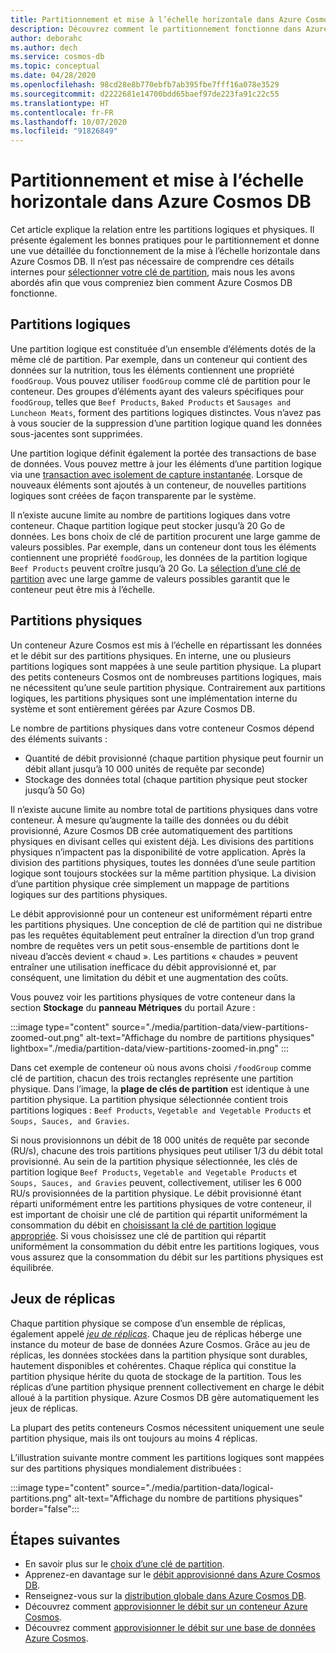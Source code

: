 ```yaml
---
title: Partitionnement et mise à l’échelle horizontale dans Azure Cosmos DB
description: Découvrez comment le partitionnement fonctionne dans Azure Cosmos DB, comment configurer le partitionnement et les clés de partition, et comment choisir la clé de partition appropriée pour votre application.
author: deborahc
ms.author: dech
ms.service: cosmos-db
ms.topic: conceptual
ms.date: 04/28/2020
ms.openlocfilehash: 98cd28e8b770ebfb7ab395fbe7fff16a078e3529
ms.sourcegitcommit: d2222681e14700bdd65baef97de223fa91c22c55
ms.translationtype: HT
ms.contentlocale: fr-FR
ms.lasthandoff: 10/07/2020
ms.locfileid: "91826849"
---
```

# <a name="partitioning-and-horizontal-scaling-in-azure-cosmos-db"></a>Partitionnement et mise à l’échelle horizontale dans Azure Cosmos DB

Cet article explique la relation entre les partitions logiques et physiques. Il présente également les bonnes pratiques pour le partitionnement et donne une vue détaillée du fonctionnement de la mise à l’échelle horizontale dans Azure Cosmos DB. Il n’est pas nécessaire de comprendre ces détails internes pour [sélectionner votre clé de partition](partitioning-overview.md#choose-partitionkey), mais nous les avons abordés afin que vous compreniez bien comment Azure Cosmos DB fonctionne.

## <a name="logical-partitions"></a>Partitions logiques

Une partition logique est constituée d’un ensemble d’éléments dotés de la même clé de partition. Par exemple, dans un conteneur qui contient des données sur la nutrition, tous les éléments contiennent une propriété `foodGroup`. Vous pouvez utiliser `foodGroup` comme clé de partition pour le conteneur. Des groupes d’éléments ayant des valeurs spécifiques pour `foodGroup`, telles que `Beef Products`, `Baked Products` et `Sausages and Luncheon Meats`, forment des partitions logiques distinctes. Vous n’avez pas à vous soucier de la suppression d’une partition logique quand les données sous-jacentes sont supprimées.

Une partition logique définit également la portée des transactions de base de données. Vous pouvez mettre à jour les éléments d’une partition logique via une [transaction avec isolement de capture instantanée](database-transactions-optimistic-concurrency.md). Lorsque de nouveaux éléments sont ajoutés à un conteneur, de nouvelles partitions logiques sont créées de façon transparente par le système.

Il n’existe aucune limite au nombre de partitions logiques dans votre conteneur. Chaque partition logique peut stocker jusqu’à 20 Go de données. Les bons choix de clé de partition procurent une large gamme de valeurs possibles. Par exemple, dans un conteneur dont tous les éléments contiennent une propriété `foodGroup`, les données de la partition logique `Beef Products` peuvent croître jusqu’à 20 Go. La [sélection d’une clé de partition](partitioning-overview.md#choose-partitionkey) avec une large gamme de valeurs possibles garantit que le conteneur peut être mis à l’échelle.

## <a name="physical-partitions"></a>Partitions physiques

Un conteneur Azure Cosmos est mis à l’échelle en répartissant les données et le débit sur des partitions physiques. En interne, une ou plusieurs partitions logiques sont mappées à une seule partition physique. La plupart des petits conteneurs Cosmos ont de nombreuses partitions logiques, mais ne nécessitent qu’une seule partition physique. Contrairement aux partitions logiques, les partitions physiques sont une implémentation interne du système et sont entièrement gérées par Azure Cosmos DB.

Le nombre de partitions physiques dans votre conteneur Cosmos dépend des éléments suivants :

- Quantité de débit provisionné (chaque partition physique peut fournir un débit allant jusqu’à 10 000 unités de requête par seconde)
- Stockage des données total (chaque partition physique peut stocker jusqu’à 50 Go)

Il n’existe aucune limite au nombre total de partitions physiques dans votre conteneur. À mesure qu’augmente la taille des données ou du débit provisionné, Azure Cosmos DB crée automatiquement des partitions physiques en divisant celles qui existent déjà. Les divisions des partitions physiques n’impactent pas la disponibilité de votre application. Après la division des partitions physiques, toutes les données d’une seule partition logique sont toujours stockées sur la même partition physique. La division d’une partition physique crée simplement un mappage de partitions logiques sur des partitions physiques.

Le débit approvisionné pour un conteneur est uniformément réparti entre les partitions physiques. Une conception de clé de partition qui ne distribue pas les requêtes équitablement peut entraîner la direction d’un trop grand nombre de requêtes vers un petit sous-ensemble de partitions dont le niveau d’accès devient « chaud ». Les partitions « chaudes » peuvent entraîner une utilisation inefficace du débit approvisionné et, par conséquent, une limitation du débit et une augmentation des coûts.

Vous pouvez voir les partitions physiques de votre conteneur dans la section **Stockage** du **panneau Métriques** du portail Azure :

:::image type="content" source="./media/partition-data/view-partitions-zoomed-out.png" alt-text="Affichage du nombre de partitions physiques" lightbox="./media/partition-data/view-partitions-zoomed-in.png" ::: 

Dans cet exemple de conteneur où nous avons choisi `/foodGroup` comme clé de partition, chacun des trois rectangles représente une partition physique. Dans l’image, la **plage de clés de partition** est identique à une partition physique. La partition physique sélectionnée contient trois partitions logiques : `Beef Products`, `Vegetable and Vegetable Products` et `Soups, Sauces, and Gravies`.

Si nous provisionnons un débit de 18 000 unités de requête par seconde (RU/s), chacune des trois partitions physiques peut utiliser 1/3 du débit total provisionné. Au sein de la partition physique sélectionnée, les clés de partition logique `Beef Products`, `Vegetable and Vegetable Products` et `Soups, Sauces, and Gravies` peuvent, collectivement, utiliser les 6 000  RU/s provisionnées de la partition physique. Le débit provisionné étant réparti uniformément entre les partitions physiques de votre conteneur, il est important de choisir une clé de partition qui répartit uniformément la consommation du débit en [choisissant la clé de partition logique appropriée](partitioning-overview.md#choose-partitionkey). Si vous choisissez une clé de partition qui répartit uniformément la consommation du débit entre les partitions logiques, vous vous assurez que la consommation du débit sur les partitions physiques est équilibrée.

## <a name="replica-sets"></a>Jeux de réplicas

Chaque partition physique se compose d’un ensemble de réplicas, également appelé [*jeu de réplicas*](global-dist-under-the-hood.md). Chaque jeu de réplicas héberge une instance du moteur de base de données Azure Cosmos. Grâce au jeu de réplicas, les données stockées dans la partition physique sont durables, hautement disponibles et cohérentes. Chaque réplica qui constitue la partition physique hérite du quota de stockage de la partition. Tous les réplicas d’une partition physique prennent collectivement en charge le débit alloué à la partition physique. Azure Cosmos DB gère automatiquement les jeux de réplicas.

La plupart des petits conteneurs Cosmos nécessitent uniquement une seule partition physique, mais ils ont toujours au moins 4 réplicas.

L’illustration suivante montre comment les partitions logiques sont mappées sur des partitions physiques mondialement distribuées :

:::image type="content" source="./media/partition-data/logical-partitions.png" alt-text="Affichage du nombre de partitions physiques" border="false":::

## <a name="next-steps"></a>Étapes suivantes

* En savoir plus sur le [choix d’une clé de partition](partitioning-overview.md#choose-partitionkey).
* Apprenez-en davantage sur le [débit approvisionné dans Azure Cosmos DB](request-units.md).
* Renseignez-vous sur la [distribution globale dans Azure Cosmos DB](distribute-data-globally.md).
* Découvrez comment [approvisionner le débit sur un conteneur Azure Cosmos](how-to-provision-container-throughput.md).
* Découvrez comment [approvisionner le débit sur une base de données Azure Cosmos](how-to-provision-database-throughput.md).
